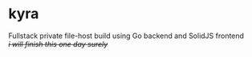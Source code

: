 # kyra
Fullstack private file-host build using Go backend and SolidJS frontend \
_~~i will finish this one day surely~~_
